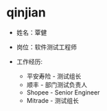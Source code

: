 # qinjian

- 姓名：覃健

- 岗位：软件测试工程师

- 工作经历:
  - 平安寿险 - 测试组长 
  - 顺丰 - 部门测试负责人 
  - Shopee - Senior Engineer
  - Mitrade - 测试组长
